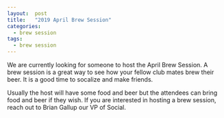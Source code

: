 ```yaml
---
layout:  post
title:   "2019 April Brew Session"
categories:
  - brew session
tags:
  - brew session
---
```

 
We are currently looking for someone to host the April Brew Session. A brew session is a great way to see how your fellow
club mates brew their beer. It is a good time to socalize and make friends. 

Usually the host will have some food and beer but the attendees can bring food and beer if they wish. If you are interested in hosting a brew session, reach out to Brian Gallup our VP of Social. 
